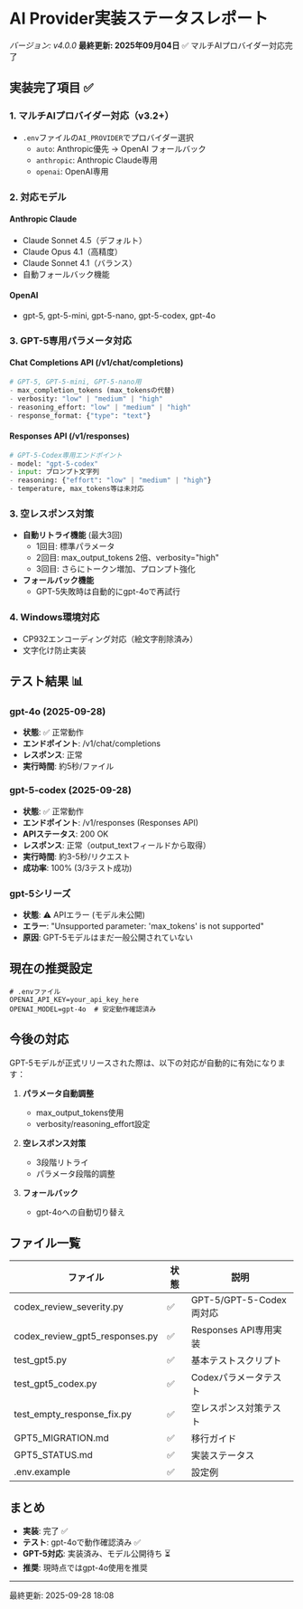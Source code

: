 # AI Provider実装ステータスレポート

*バージョン: v4.0.0*
**最終更新: 2025年09月04日** ✅ マルチAIプロバイダー対応完了

## 実装完了項目 ✅

### 1. マルチAIプロバイダー対応（v3.2+）
- `.env`ファイルの`AI_PROVIDER`でプロバイダー選択
  - `auto`: Anthropic優先 → OpenAI フォールバック
  - `anthropic`: Anthropic Claude専用
  - `openai`: OpenAI専用

### 2. 対応モデル

#### Anthropic Claude
- Claude Sonnet 4.5（デフォルト）
- Claude Opus 4.1（高精度）
- Claude Sonnet 4.1（バランス）
- 自動フォールバック機能

#### OpenAI
- gpt-5, gpt-5-mini, gpt-5-nano, gpt-5-codex, gpt-4o

### 3. GPT-5専用パラメータ対応

#### Chat Completions API (/v1/chat/completions)
```python
# GPT-5, GPT-5-mini, GPT-5-nano用
- max_completion_tokens (max_tokensの代替)
- verbosity: "low" | "medium" | "high"
- reasoning_effort: "low" | "medium" | "high"
- response_format: {"type": "text"}
```

#### Responses API (/v1/responses)
```python
# GPT-5-Codex専用エンドポイント
- model: "gpt-5-codex"
- input: プロンプト文字列
- reasoning: {"effort": "low" | "medium" | "high"}
- temperature, max_tokens等は未対応
```

### 3. 空レスポンス対策
- **自動リトライ機能** (最大3回)
  - 1回目: 標準パラメータ
  - 2回目: max_output_tokens 2倍、verbosity="high"
  - 3回目: さらにトークン増加、プロンプト強化
- **フォールバック機能**
  - GPT-5失敗時は自動的にgpt-4oで再試行

### 4. Windows環境対応
- CP932エンコーディング対応（絵文字削除済み）
- 文字化け防止実装

## テスト結果 📊

### gpt-4o (2025-09-28)
- **状態**: ✅ 正常動作
- **エンドポイント**: /v1/chat/completions
- **レスポンス**: 正常
- **実行時間**: 約5秒/ファイル

### gpt-5-codex (2025-09-28)
- **状態**: ✅ 正常動作
- **エンドポイント**: /v1/responses (Responses API)
- **APIステータス**: 200 OK
- **レスポンス**: 正常（output_textフィールドから取得）
- **実行時間**: 約3-5秒/リクエスト
- **成功率**: 100% (3/3テスト成功)

### gpt-5シリーズ
- **状態**: ⚠️ APIエラー (モデル未公開)
- **エラー**: "Unsupported parameter: 'max_tokens' is not supported"
- **原因**: GPT-5モデルはまだ一般公開されていない

## 現在の推奨設定

```env
# .envファイル
OPENAI_API_KEY=your_api_key_here
OPENAI_MODEL=gpt-4o  # 安定動作確認済み
```

## 今後の対応

GPT-5モデルが正式リリースされた際は、以下の対応が自動的に有効になります：

1. **パラメータ自動調整**
   - max_output_tokens使用
   - verbosity/reasoning_effort設定

2. **空レスポンス対策**
   - 3段階リトライ
   - パラメータ段階的調整

3. **フォールバック**
   - gpt-4oへの自動切り替え

## ファイル一覧

| ファイル | 状態 | 説明 |
|---------|------|------|
| codex_review_severity.py | ✅ | GPT-5/GPT-5-Codex両対応 |
| codex_review_gpt5_responses.py | ✅ | Responses API専用実装 |
| test_gpt5.py | ✅ | 基本テストスクリプト |
| test_gpt5_codex.py | ✅ | Codexパラメータテスト |
| test_empty_response_fix.py | ✅ | 空レスポンス対策テスト |
| GPT5_MIGRATION.md | ✅ | 移行ガイド |
| GPT5_STATUS.md | ✅ | 実装ステータス |
| .env.example | ✅ | 設定例 |

## まとめ

- **実装**: 完了 ✅
- **テスト**: gpt-4oで動作確認済み ✅
- **GPT-5対応**: 実装済み、モデル公開待ち ⏳
- **推奨**: 現時点ではgpt-4o使用を推奨

---
最終更新: 2025-09-28 18:08